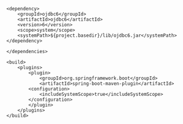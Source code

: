     <dependency>  
        <groupId>ojdbc6</groupId>  
        <artifactId>ojdbc6</artifactId>  
        <version>6</version>  
        <scope>system</scope>  
        <systemPath>${project.basedir}/lib/ojdbc6.jar</systemPath>  
    </dependency>

    </dependencies>

    <build>
        <plugins>
            <plugin>
                <groupId>org.springframework.boot</groupId>
                <artifactId>spring-boot-maven-plugin</artifactId>
            <configuration>
                <includeSystemScope>true</includeSystemScope>
            </configuration>
            </plugin>
        </plugins>
    </build>